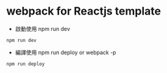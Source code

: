 # webpack for Reactjs template

* 啟動使用 npm run dev
```
npm run dev
```
* 編譯使用 npm run deploy  or  webpack -p
```
npm run deploy
```